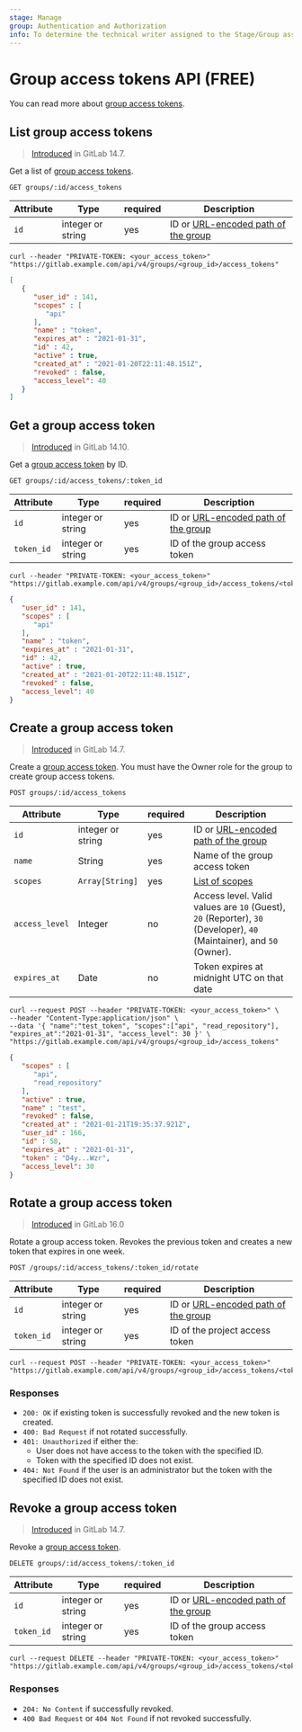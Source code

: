 ```yaml
---
stage: Manage
group: Authentication and Authorization
info: To determine the technical writer assigned to the Stage/Group associated with this page, see https://about.gitlab.com/handbook/product/ux/technical-writing/#assignments
---
```


# Group access tokens API **(FREE)**

You can read more about [group access tokens](../user/group/settings/group_access_tokens.md).

## List group access tokens

> [Introduced](https://gitlab.com/gitlab-org/gitlab/-/merge_requests/77236) in GitLab 14.7.

Get a list of [group access tokens](../user/group/settings/group_access_tokens.md).

```plaintext
GET groups/:id/access_tokens
```

| Attribute | Type    | required | Description         |
|-----------|---------|----------|---------------------|
| `id` | integer or string | yes | ID or [URL-encoded path of the group](rest/index.md#namespaced-path-encoding) |

```shell
curl --header "PRIVATE-TOKEN: <your_access_token>" "https://gitlab.example.com/api/v4/groups/<group_id>/access_tokens"
```

```json
[
   {
      "user_id" : 141,
      "scopes" : [
         "api"
      ],
      "name" : "token",
      "expires_at" : "2021-01-31",
      "id" : 42,
      "active" : true,
      "created_at" : "2021-01-20T22:11:48.151Z",
      "revoked" : false,
      "access_level": 40
   }
]
```

## Get a group access token

> [Introduced](https://gitlab.com/gitlab-org/gitlab/-/merge_requests/82714) in GitLab 14.10.

Get a [group access token](../user/group/settings/group_access_tokens.md) by ID.

```plaintext
GET groups/:id/access_tokens/:token_id
```

| Attribute | Type    | required | Description         |
|-----------|---------|----------|---------------------|
| `id` | integer or string | yes | ID or [URL-encoded path of the group](rest/index.md#namespaced-path-encoding) |
| `token_id` | integer or string | yes | ID of the group access token |

```shell
curl --header "PRIVATE-TOKEN: <your_access_token>" "https://gitlab.example.com/api/v4/groups/<group_id>/access_tokens/<token_id>"
```

```json
{
   "user_id" : 141,
   "scopes" : [
      "api"
   ],
   "name" : "token",
   "expires_at" : "2021-01-31",
   "id" : 42,
   "active" : true,
   "created_at" : "2021-01-20T22:11:48.151Z",
   "revoked" : false,
   "access_level": 40
}
```

## Create a group access token

> [Introduced](https://gitlab.com/gitlab-org/gitlab/-/merge_requests/77236) in GitLab 14.7.

Create a [group access token](../user/group/settings/group_access_tokens.md). You must have the Owner role for the
group to create group access tokens.

```plaintext
POST groups/:id/access_tokens
```

| Attribute | Type    | required | Description         |
|-----------|---------|----------|---------------------|
| `id` | integer or string | yes | ID or [URL-encoded path of the group](rest/index.md#namespaced-path-encoding) |
| `name` | String | yes | Name of the group access token  |
| `scopes` | `Array[String]` | yes | [List of scopes](../user/group/settings/group_access_tokens.md#scopes-for-a-group-access-token) |
| `access_level` | Integer | no | Access level. Valid values are `10` (Guest), `20` (Reporter), `30` (Developer), `40` (Maintainer), and `50` (Owner). |
| `expires_at` | Date | no | Token expires at midnight UTC on that date |

```shell
curl --request POST --header "PRIVATE-TOKEN: <your_access_token>" \
--header "Content-Type:application/json" \
--data '{ "name":"test_token", "scopes":["api", "read_repository"], "expires_at":"2021-01-31", "access_level": 30 }' \
"https://gitlab.example.com/api/v4/groups/<group_id>/access_tokens"
```

```json
{
   "scopes" : [
      "api",
      "read_repository"
   ],
   "active" : true,
   "name" : "test",
   "revoked" : false,
   "created_at" : "2021-01-21T19:35:37.921Z",
   "user_id" : 166,
   "id" : 58,
   "expires_at" : "2021-01-31",
   "token" : "D4y...Wzr",
   "access_level": 30
}
```

## Rotate a group access token

> [Introduced](https://gitlab.com/gitlab-org/gitlab/-/issues/403042) in GitLab 16.0

Rotate a group access token. Revokes the previous token and creates a new token that expires in one week.

```plaintext
POST /groups/:id/access_tokens/:token_id/rotate
```

| Attribute | Type    | required | Description         |
|-----------|---------|----------|---------------------|
| `id` | integer or string | yes | ID or [URL-encoded path of the group](rest/index.md#namespaced-path-encoding) |
| `token_id` | integer or string | yes | ID of the project access token |

```shell
curl --request POST --header "PRIVATE-TOKEN: <your_access_token>" "https://gitlab.example.com/api/v4/groups/<group_id>/access_tokens/<token_id>/rotate"
```

### Responses

- `200: OK` if existing token is successfully revoked and the new token is created.
- `400: Bad Request` if not rotated successfully.
- `401: Unauthorized` if either the:
  - User does not have access to the token with the specified ID.
  - Token with the specified ID does not exist.
- `404: Not Found` if the user is an administrator but the token with the specified ID does not exist.

## Revoke a group access token

> [Introduced](https://gitlab.com/gitlab-org/gitlab/-/merge_requests/77236) in GitLab 14.7.

Revoke a [group access token](../user/group/settings/group_access_tokens.md).

```plaintext
DELETE groups/:id/access_tokens/:token_id
```

| Attribute | Type    | required | Description         |
|-----------|---------|----------|---------------------|
| `id` | integer or string | yes | ID or [URL-encoded path of the group](rest/index.md#namespaced-path-encoding) |
| `token_id` | integer or string | yes | ID of the group access token |

```shell
curl --request DELETE --header "PRIVATE-TOKEN: <your_access_token>" "https://gitlab.example.com/api/v4/groups/<group_id>/access_tokens/<token_id>"
```

### Responses

- `204: No Content` if successfully revoked.
- `400 Bad Request` or `404 Not Found` if not revoked successfully.
